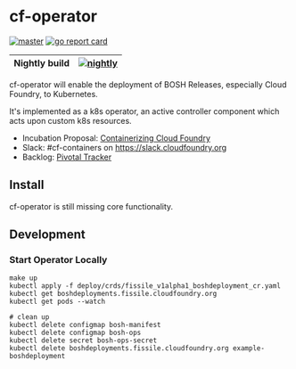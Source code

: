 # cf-operator
[![master](https://ci.flintstone.cf.cloud.ibm.com/api/v1/teams/containerization/pipelines/cf-operator/jobs/test/badge)](https://ci.flintstone.cf.cloud.ibm.com/teams/containerization/pipelines/cf-operator) 
[![go report card](https://goreportcard.com/badge/code.cloudfoundry.org/cf-operator)](https://goreportcard.com/badge/code.cloudfoundry.org/cf-operator)


|Nightly build|[![nightly](https://ci.flintstone.cf.cloud.ibm.com/api/v1/teams/containerization/pipelines/cf-operator-nightly/jobs/test/badge)](https://ci.flintstone.cf.cloud.ibm.com/teams/containerization/pipelines/cf-operator-nightly)|
|-|-|

cf-operator will enable the deployment of BOSH Releases, especially Cloud Foundry, to Kubernetes.

It's implemented as a k8s operator, an active controller component which acts upon custom k8s resources.

* Incubation Proposal: [Containerizing Cloud Foundry](https://docs.google.com/document/d/1_IvFf-cCR4_Hxg-L7Z_R51EKhZfBqlprrs5NgC2iO2w/edit#heading=h.lybtsdyh8res)
* Slack: #cf-containers on <https://slack.cloudfoundry.org>
* Backlog: [Pivotal Tracker](https://www.pivotaltracker.com/n/projects/2192232)

## Install

cf-operator is still missing core functionality.

## Development

### Start Operator Locally

    make up
    kubectl apply -f deploy/crds/fissile_v1alpha1_boshdeployment_cr.yaml
    kubectl get boshdeployments.fissile.cloudfoundry.org
    kubectl get pods --watch

    # clean up
    kubectl delete configmap bosh-manifest
    kubectl delete configmap bosh-ops
    kubectl delete secret bosh-ops-secret
    kubectl delete boshdeployments.fissile.cloudfoundry.org example-boshdeployment
